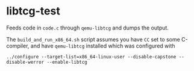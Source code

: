 # libtcg-test

Feeds code in `code.c` through `qemu-libtcg` and dumps the output.

The `build_and_run_x86_64.sh` script assumes you have `CC` set to some C-compiler, and have `qemu-libtcg` installed which was configured with
```
../configure --target-list=x86_64-linux-user --disable-capstone --disable-werror --enable-libtcg
```
